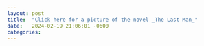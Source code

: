 ```yaml
---
layout: post
title:  "Click here for a picture of the novel _The Last Man_"
date:   2024-02-19 21:06:01 -0600
categories: 
---
```



